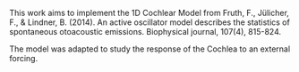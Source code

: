 This work aims to implement the 1D Cochlear Model from Fruth, F., Jülicher, F., & Lindner, B. (2014). An active oscillator model describes the statistics of spontaneous otoacoustic emissions. Biophysical journal, 107(4), 815-824.

The model was adapted to study the response of the Cochlea to an external forcing.
